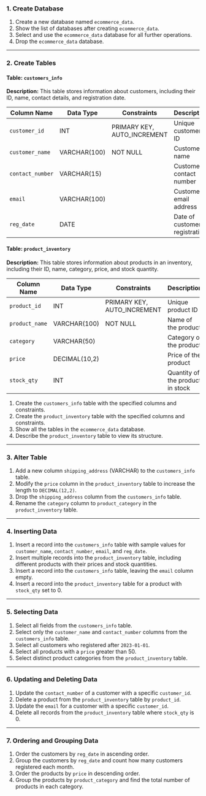 ### **1. Create Database**
1. Create a new database named `ecommerce_data`.
2. Show the list of databases after creating `ecommerce_data`.
3. Select and use the `ecommerce_data` database for all further operations.
4. Drop the `ecommerce_data` database.

---

### **2. Create Tables**

#### **Table: `customers_info`**
**Description:**
This table stores information about customers, including their ID, name, contact details, and registration date.

| Column Name    | Data Type      | Constraints       | Description                          |
|----------------|----------------|-------------------|--------------------------------------|
| `customer_id`  | INT            | PRIMARY KEY, AUTO_INCREMENT | Unique customer ID                |
| `customer_name`| VARCHAR(100)   | NOT NULL          | Customer's name                     |
| `contact_number`| VARCHAR(15)    |                   | Customer's contact number           |
| `email`        | VARCHAR(100)   |                   | Customer's email address            |
| `reg_date`     | DATE           |                   | Date of customer registration       |

#### **Table: `product_inventory`**
**Description:**
This table stores information about products in an inventory, including their ID, name, category, price, and stock quantity.

| Column Name    | Data Type      | Constraints       | Description                          |
|----------------|----------------|-------------------|--------------------------------------|
| `product_id`   | INT            | PRIMARY KEY, AUTO_INCREMENT | Unique product ID                |
| `product_name` | VARCHAR(100)   | NOT NULL          | Name of the product                 |
| `category`     | VARCHAR(50)    |                   | Category of the product             |
| `price`        | DECIMAL(10,2)  |                   | Price of the product                |
| `stock_qty`    | INT            |                   | Quantity of the product in stock    |

1. Create the `customers_info` table with the specified columns and constraints.
2. Create the `product_inventory` table with the specified columns and constraints.
3. Show all the tables in the `ecommerce_data` database.
4. Describe the `product_inventory` table to view its structure.

---

### **3. Alter Table**

1. Add a new column `shipping_address` (VARCHAR) to the `customers_info` table.
2. Modify the `price` column in the `product_inventory` table to increase the length to `DECIMAL(12,2)`.
3. Drop the `shipping_address` column from the `customers_info` table.
4. Rename the `category` column to `product_category` in the `product_inventory` table.

---

### **4. Inserting Data**

1. Insert a record into the `customers_info` table with sample values for `customer_name`, `contact_number`, `email`, and `reg_date`.
2. Insert multiple records into the `product_inventory` table, including different products with their prices and stock quantities.
3. Insert a record into the `customers_info` table, leaving the `email` column empty.
4. Insert a record into the `product_inventory` table for a product with `stock_qty` set to 0.

---

### **5. Selecting Data**

1. Select all fields from the `customers_info` table.
2. Select only the `customer_name` and `contact_number` columns from the `customers_info` table.
3. Select all customers who registered after `2023-01-01`.
4. Select all products with a `price` greater than 50.
5. Select distinct product categories from the `product_inventory` table.

---

### **6. Updating and Deleting Data**

1. Update the `contact_number` of a customer with a specific `customer_id`.
2. Delete a product from the `product_inventory` table by `product_id`.
3. Update the `email` for a customer with a specific `customer_id`.
4. Delete all records from the `product_inventory` table where `stock_qty` is 0.

---

### **7. Ordering and Grouping Data**

1. Order the customers by `reg_date` in ascending order.
2. Group the customers by `reg_date` and count how many customers registered each month.
3. Order the products by `price` in descending order.
4. Group the products by `product_category` and find the total number of products in each category.

